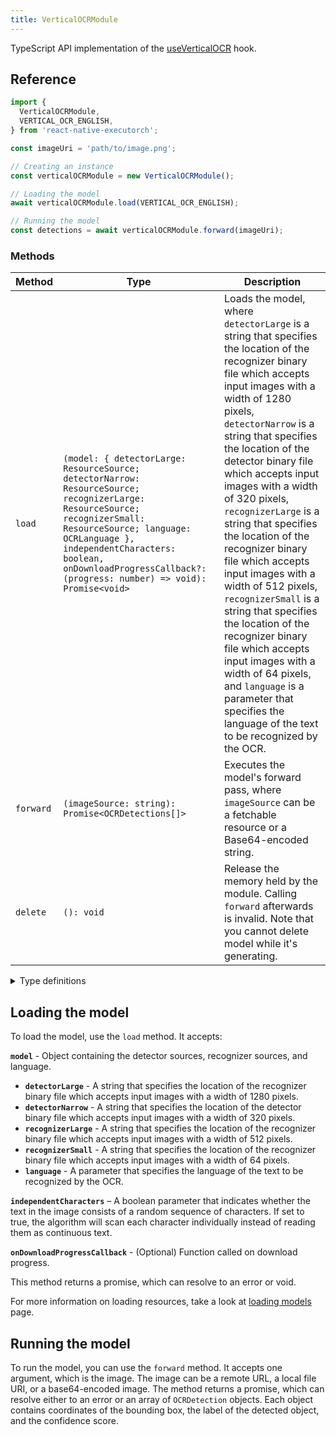 ```yaml
---
title: VerticalOCRModule
---
```


TypeScript API implementation of the [useVerticalOCR](../../02-hooks/02-computer-vision/useVerticalOCR.md) hook.

## Reference

```typescript
import {
  VerticalOCRModule,
  VERTICAL_OCR_ENGLISH,
} from 'react-native-executorch';

const imageUri = 'path/to/image.png';

// Creating an instance
const verticalOCRModule = new VerticalOCRModule();

// Loading the model
await verticalOCRModule.load(VERTICAL_OCR_ENGLISH);

// Running the model
const detections = await verticalOCRModule.forward(imageUri);
```

### Methods

| Method    | Type                                                                                                                                                                                                                                                                          | Description                                                                                                                                                                                                                                                                                                                                                                                                                                                                                                                                                                                                                                                                                                      |
| --------- | ----------------------------------------------------------------------------------------------------------------------------------------------------------------------------------------------------------------------------------------------------------------------------- | ---------------------------------------------------------------------------------------------------------------------------------------------------------------------------------------------------------------------------------------------------------------------------------------------------------------------------------------------------------------------------------------------------------------------------------------------------------------------------------------------------------------------------------------------------------------------------------------------------------------------------------------------------------------------------------------------------------------- |
| `load`    | `(model: { detectorLarge: ResourceSource; detectorNarrow: ResourceSource; recognizerLarge: ResourceSource; recognizerSmall: ResourceSource; language: OCRLanguage }, independentCharacters: boolean, onDownloadProgressCallback?: (progress: number) => void): Promise<void>` | Loads the model, where `detectorLarge` is a string that specifies the location of the recognizer binary file which accepts input images with a width of 1280 pixels, `detectorNarrow` is a string that specifies the location of the detector binary file which accepts input images with a width of 320 pixels, `recognizerLarge` is a string that specifies the location of the recognizer binary file which accepts input images with a width of 512 pixels, `recognizerSmall` is a string that specifies the location of the recognizer binary file which accepts input images with a width of 64 pixels, and `language` is a parameter that specifies the language of the text to be recognized by the OCR. |
| `forward` | `(imageSource: string): Promise<OCRDetections[]>`                                                                                                                                                                                                                             | Executes the model's forward pass, where `imageSource` can be a fetchable resource or a Base64-encoded string.                                                                                                                                                                                                                                                                                                                                                                                                                                                                                                                                                                                                   |
| `delete`  | `(): void`                                                                                                                                                                                                                                                                    | Release the memory held by the module. Calling `forward` afterwards is invalid. Note that you cannot delete model while it's generating.                                                                                                                                                                                                                                                                                                                                                                                                                                                                                                                                                                         |

<details>
<summary>Type definitions</summary>

```typescript
interface DetectorSources {
  detectorLarge: string | number;
  detectorNarrow: string | number;
}

interface RecognizerSources {
  recognizerLarge: string | number;
  recognizerSmall: string | number;
}

type OCRLanguage =
  | 'abq'
  | 'ady'
  | 'af'
  | 'ava'
  | 'az'
  | 'be'
  | 'bg'
  | 'bs'
  | 'chSim'
  | 'che'
  | 'cs'
  | 'cy'
  | 'da'
  | 'dar'
  | 'de'
  | 'en'
  | 'es'
  | 'et'
  | 'fr'
  | 'ga'
  | 'hr'
  | 'hu'
  | 'id'
  | 'inh'
  | 'ic'
  | 'it'
  | 'ja'
  | 'kbd'
  | 'kn'
  | 'ko'
  | 'ku'
  | 'la'
  | 'lbe'
  | 'lez'
  | 'lt'
  | 'lv'
  | 'mi'
  | 'mn'
  | 'ms'
  | 'mt'
  | 'nl'
  | 'no'
  | 'oc'
  | 'pi'
  | 'pl'
  | 'pt'
  | 'ro'
  | 'ru'
  | 'rsCyrillic'
  | 'rsLatin'
  | 'sk'
  | 'sl'
  | 'sq'
  | 'sv'
  | 'sw'
  | 'tab'
  | 'te'
  | 'th'
  | 'tjk'
  | 'tl'
  | 'tr'
  | 'uk'
  | 'uz'
  | 'vi';

interface Point {
  x: number;
  y: number;
}

interface OCRDetection {
  bbox: Point[];
  text: string;
  score: number;
}
```

</details>

## Loading the model

To load the model, use the `load` method. It accepts:

**`model`** - Object containing the detector sources, recognizer sources, and language.

- **`detectorLarge`** - A string that specifies the location of the recognizer binary file which accepts input images with a width of 1280 pixels.
- **`detectorNarrow`** - A string that specifies the location of the detector binary file which accepts input images with a width of 320 pixels.
- **`recognizerLarge`** - A string that specifies the location of the recognizer binary file which accepts input images with a width of 512 pixels.
- **`recognizerSmall`** - A string that specifies the location of the recognizer binary file which accepts input images with a width of 64 pixels.
- **`language`** - A parameter that specifies the language of the text to be recognized by the OCR.

**`independentCharacters`** – A boolean parameter that indicates whether the text in the image consists of a random sequence of characters. If set to true, the algorithm will scan each character individually instead of reading them as continuous text.

**`onDownloadProgressCallback`** - (Optional) Function called on download progress.

This method returns a promise, which can resolve to an error or void.

For more information on loading resources, take a look at [loading models](../../01-fundamentals/02-loading-models.md) page.

## Running the model

To run the model, you can use the `forward` method. It accepts one argument, which is the image. The image can be a remote URL, a local file URI, or a base64-encoded image. The method returns a promise, which can resolve either to an error or an array of `OCRDetection` objects. Each object contains coordinates of the bounding box, the label of the detected object, and the confidence score.
